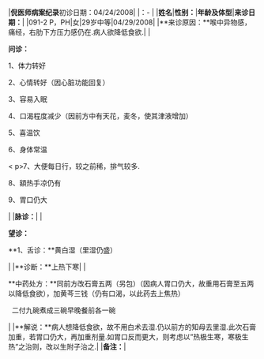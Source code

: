 ﻿|**倪医师病案纪录**初诊日期：04/24/2008|
|：- |
|**姓名**|**性别：**|**年龄及体型**|**来诊日期：**|
|091-2 P，PH|女|29岁中等|04/29/2008|
|**来诊原因：**喉中异物感，痛经，右肋下方压力感仍在.病人欲降低食欲.|
|<p>**问诊：**</p><p>1、体力转好</p><p>2、心情转好（因心脏功能回复）</p><p>3、容易入眠</p><p>4、口渴程度减少（因前方中有天花，麦冬，使其津液增加）</p><p>5、喜温饮</p><p>6、身体常温</p>< p>7、大便每日行，较之前稀，排气较多.</p><p>8、額热手凉仍有</p><p>9、胃口仍大</p>|
|**脉诊：**|
|<p>**望诊：**</p><p>**1、舌诊：**黄白湿（里湿仍盛）</p>|
|**诊断：**上热下寒|
|<p>**中药处方：**同前方改石膏五两（另包）（因病人胃口仍大，故重用石膏至五两以降低食欲），加黄芩三钱（仍有口渴，以此药去上焦热）</p><p>` `二付九碗煮成三碗早晚餐前各一碗</p>|
|**解说：**病人想降低食欲，故不用白术去湿.仍以前方的知母去里湿.此次石膏加重，若胃口仍大，再加重剂量.如胃口反而更大，则考虑以”热极生寒，寒极生热”之治则，改以生附子治之.|
|**备注：**|